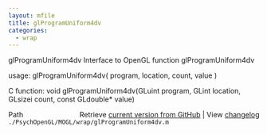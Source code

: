 ```yaml
---
layout: mfile
title: glProgramUniform4dv
categories:
  - wrap
---
```


glProgramUniform4dv  Interface to OpenGL function glProgramUniform4dv

usage:  glProgramUniform4dv\( program, location, count, value \)

C function:  void glProgramUniform4dv\(GLuint program, GLint location, GLsizei count, const GLdouble\* value\)


<div class="code_header" style="text-align:right;">
  <span style="float:left;">Path&nbsp;&nbsp;</span> <span class="counter">Retrieve <a href=
  "https://raw.github.com/Psychtoolbox-3/Psychtoolbox-3/beta/./PsychOpenGL/MOGL/wrap/glProgramUniform4dv.m">current version from GitHub</a> | View <a href=
  "https://github.com/Psychtoolbox-3/Psychtoolbox-3/commits/beta/./PsychOpenGL/MOGL/wrap/glProgramUniform4dv.m">changelog</a></span>
</div>
<div class="code">
  <code>./PsychOpenGL/MOGL/wrap/glProgramUniform4dv.m</code>
</div>
